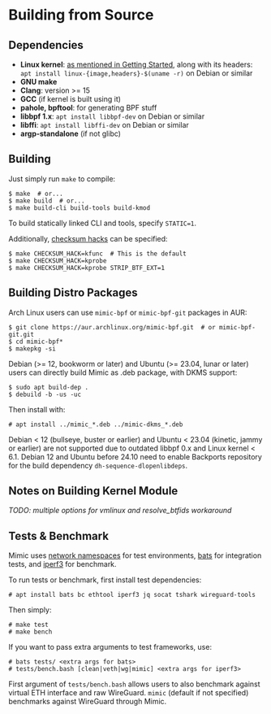 # Building from Source

## Dependencies

- **Linux kernel**: [as mentioned in Getting Started](getting-started.md#kernel-support), along with its headers: `` apt install linux-{image,headers}-$(uname -r) `` on Debian or similar
- **GNU make**
- **Clang**: version >= 15
- **GCC** (if kernel is built using it)
- **pahole, bpftool**: for generating BPF stuff
- **libbpf 1.x**: `apt install libbpf-dev` on Debian or similar
- **libffi**: `apt install libffi-dev` on Debian or similar
- **argp-standalone** (if not glibc)

## Building

Just simply run `make` to compile:

```console
$ make  # or...
$ make build  # or...
$ make build-cli build-tools build-kmod
```

To build statically linked CLI and tools, specify `STATIC=1`.

Additionally, [checksum hacks](checksum-hacks.md) can be specified:

```console
$ make CHECKSUM_HACK=kfunc  # This is the default
$ make CHECKSUM_HACK=kprobe
$ make CHECKSUM_HACK=kprobe STRIP_BTF_EXT=1
```

## Building Distro Packages

Arch Linux users can use `mimic-bpf` or `mimic-bpf-git` packages in AUR:

```console
$ git clone https://aur.archlinux.org/mimic-bpf.git  # or mimic-bpf-git.git
$ cd mimic-bpf*
$ makepkg -si
```

Debian (>= 12, bookworm or later) and Ubuntu (>= 23.04, lunar or later) users can directly build Mimic as .deb package, with DKMS support:

```console
$ sudo apt build-dep .
$ debuild -b -us -uc
```

Then install with:

```console
# apt install ../mimic_*.deb ../mimic-dkms_*.deb
```

Debian < 12 (bullseye, buster or earlier) and Ubuntu < 23.04 (kinetic, jammy or earlier) are not supported due to outdated libbpf 0.x and Linux kernel < 6.1.
Debian 12 and Ubuntu before 24.10 need to enable Backports repository for the build dependency `dh-sequence-dlopenlibdeps`.

## Notes on Building Kernel Module

*TODO: multiple options for vmlinux and resolve_btfids workaround*

## Tests & Benchmark

Mimic uses [network namespaces](https://www.man7.org/linux/man-pages/man7/network_namespaces.7.html) for test environments, [bats](https://github.com/bats-core/bats-core) for integration tests, and [iperf3](https://github.com/esnet/iperf) for benchmark.

To run tests or benchmark, first install test dependencies:

```
# apt install bats bc ethtool iperf3 jq socat tshark wireguard-tools
```

Then simply:

```
# make test
# make bench
```

If you want to pass extra arguments to test frameworks, use:

```
# bats tests/ <extra args for bats>
# tests/bench.bash [clean|veth|wg|mimic] <extra args for iperf3>
```

First argument of `tests/bench.bash` allows users to also benchmark against virtual ETH interface and raw WireGuard. `mimic` (default if not specified) benchmarks against WireGuard through Mimic.
